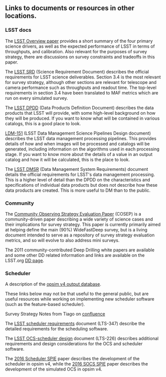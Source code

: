 ## Links to documents or resources in other locations.

### LSST docs

The [LSST Overview paper](https://www.lsst.org/content/lsst-science-drivers-reference-design-and-anticipated-data-products) provides a short summary of the four primary science drivers, as well as the expected performance of LSST in terms of throughputs, and calibration. Also relevant for the purposes of survey strategy, there are discussions on survey constraints and tradeoffs in this paper. 

The [LSST SRD](http://ls.st/srd) (Science Requirement Document) describes the official requirements for LSST science deliverables. Section 3.4 is the most relevant for survey strategy, although other sections are relevant for telescope and camera performance such as throughputs and readout time. The top-level requirements in section 3.4 have been translated to MAF metrics which are run on every simulated survey.

The [LSST DPDD](http://ls.st/dpdd) (Data Products Definition Document) describes the data products that LSST will provide, with some high-level background on how they will be produced. If you want to know what will be contained in various catalogs, this is a good place to look. 

[LDM-151](http://ls.st/ldm-151) (LSST Data Management Science Pipelines Design document) describes the LSST data management processing pipelines. This provides details of how and when images will be processed and catalogs will be generated, including information on the algorithms used in each processing stage. If you want to know more about the details of a value in an output catalog and how it will be calculated, this is the place to look. 

The [LSST DMSR](http://ls.st/lse-61) (Data Management System Requirements) document details the official requirements for LSST's data management processing. This is a higher level of detail than the DPDD on the characteristics and specifications of individual data products but does not describe how these data products are created. This is more useful to DM than to the public.

### Community

The [Community Observing Strategy Evaluation Paper](https://github.com/LSSTScienceCollaborations/ObservingStrategy) (COSEP) is a community-driven paper describing a wide variety of science cases and their implications for survey strategy. This paper is currently primarily aimed at helping define the main (90\%) WideFastDeep survey, but is a living document intended to serve as a repository of survey strategy evaluation metrics, and so will evolve to also address mini surveys.

The 2011 community-contributed Deep Drilling white papers are available and some other DD related information and links are available on the LSST.org [DD page](https://www.lsst.org/scientists/survey-design/ddf). 

### Scheduler

A description of the [opsim v4 output database](https://lsst-sims.github.io/sims_ocs/database.html).

These links below may not be that useful to the general public, but are useful resources while working on implementing new scheduler software (such as the feature-based scheduler). 

Survey Strategy Notes from Tiago on [confluence](https://confluence.lsstcorp.org/display/LTS/Survey+Strategy+-+Tiago+Ribeiro)

The [LSST scheduler requirements](https://docushare.lsst.org/docushare/dsweb/Get/LTS-347/Scheduler%20Requirements%20v4.2.1.pdf) document (LTS-347) describe the detailed requirements for the scheduling software. 

The [LSST OCS-scheduler design](https://docushare.lsst.org/docushare/dsweb/Get/LTS-226/LTS226-SchedulerDesign-1.1.pdf) document (LTS-226) describes additional requirements and design considerations for the OCS and scheduler software. 

The [2016 Scheduler SPIE](https://docushare.lsstcorp.org/docushare/dsweb/Get/Publication-131/) paper describes the development of the scheduler in opsim v4, while the [2016 SOCS SPIE](https://docushare.lsstcorp.org/docushare/dsweb/Get/Publication-116/) paper describes the development of the simulated OCS in opsim v4.
